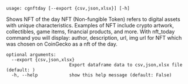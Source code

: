 ```
usage: cgnftday [--export {csv,json,xlsx}] [-h]
```

Shows NFT of the day NFT (Non-fungible Token) refers to digital assets with unique characteristics. Examples of NFT include crypto artwork,
collectibles, game items, financial products, and more. With nft_today command you will display: author, description, url, img url for NFT which was
chosen on CoinGecko as a nft of the day.

```
optional arguments:
  --export {csv,json,xlsx}
                        Export dataframe data to csv,json,xlsx file (default: )
  -h, --help            show this help message (default: False)
```
